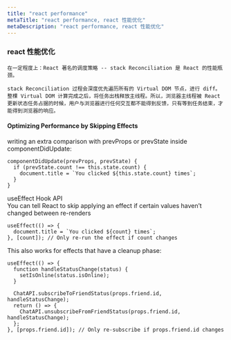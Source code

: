 ```yaml
---
title: "react performance"
metaTitle: "react performance, react 性能优化"
metaDescription: "react performance, react 性能优化"
---
```


### react 性能优化
```
在一定程度上：React 著名的调度策略 -- stack Reconciliation 是 React 的性能瓶颈。

stack Reconciliation 过程会深度优先遍历所有的 Virtual DOM 节点，进行 diff。整棵 Virtual DOM 计算完成之后，将任务出栈释放主线程。所以，浏览器主线程被 React 更新状态任务占据的时候，用户与浏览器进行任何交互都不能得到反馈，只有等到任务结束，才能得到浏览器的响应。

```

#### Optimizing Performance by Skipping Effects
writing an extra comparison with prevProps or prevState inside componentDidUpdate:
```
componentDidUpdate(prevProps, prevState) {
  if (prevState.count !== this.state.count) {
    document.title = `You clicked ${this.state.count} times`;
  }
}
```

useEffect Hook API  
You can tell React to skip applying an effect if certain values haven’t changed between re-renders
```
useEffect(() => {
  document.title = `You clicked ${count} times`;
}, [count]); // Only re-run the effect if count changes
```

This also works for effects that have a cleanup phase:
```
useEffect(() => {
  function handleStatusChange(status) {
    setIsOnline(status.isOnline);
  }

  ChatAPI.subscribeToFriendStatus(props.friend.id, handleStatusChange);
  return () => {
    ChatAPI.unsubscribeFromFriendStatus(props.friend.id, handleStatusChange);
  };
}, [props.friend.id]); // Only re-subscribe if props.friend.id changes
```